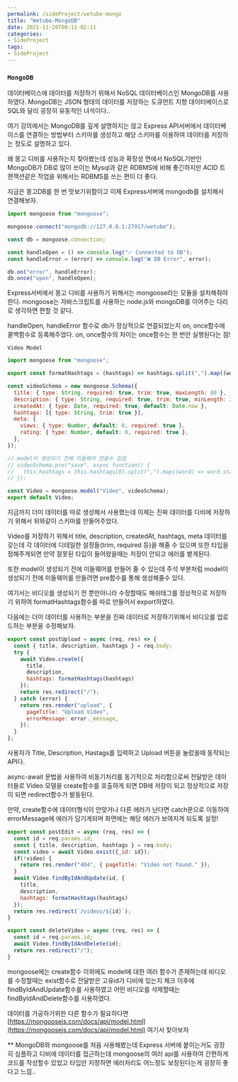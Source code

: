 ```yaml
---
permalink: /sideProject/wetube-mongo
title: "Wetube-MongoDB"
date: 2021-11-28T00:11-02:11
categories:
- SideProject
tags:
- SideProject
---
```


### `MongoDB`

데이터베이스에 데이터를 저장하기 위해서 NoSQL 데이터베이스인 MongoDB를 사용하였다. MongoDB는 JSON 형태의 데이터를 저장하는 도큐먼트 지향 데이터베이스로 SQL와 달리 굉장히 유동적인 녀석이다..

여기 강의에서는 MongoDB를 깊게 설명하지는 않고 Express API서버에서 데이터베이스를 연결하는 방법부터 스키마를 생성하고 해당 스키마를 이용하여 데이터를 저장하는 정도로 설명하고 있다.  

왜 몽고 디비를 사용하는지 찾아봤는데 성능과 확장성 면에서 NoSQL기반인 MongoDB가 DB로 많이 쓰이는 Mysql과 같은 RDBMS에 비해 좋긴하지만 ACID 트랜잭션같은 작업을 위해서는 RDBMS를 쓰는 편이 더 좋다.  

지금은 몽고DB를 한 번 맛보기위함이고 이제 Express서버에 mongodb를 설치해서 연결해보자.

```javascript
import mongoose from "mongoose";

mongoose.connect("mongodb://127.0.0.1:27017/wetube");

const db = mongoose.connection;

const handleOpen = () => console.log("✅ Connected to DB");
const handleError = (error) => console.log("❌ DB Error", error);

db.on("error", handleError);
db.once("open", handleOpen);
```

Express서버에서 몽고 디비를 사용하기 위해서는 mongoose라는 모듈을 설치해줘야한다. mongoose는 자바스크립트를 사용하는 node.js와 mongoDB를 이어주는 다리로 생각하면 편할 것 같다.

handleOpen, handleError 함수로 db가 정상적으로 연결되었는지 on, once함수에 콜백함수로 등록해주었다. on, once함수의 차이는 once함수는 한 번만 실행된다는 점!  

`Video Model`

```javascript
import mongoose from "mongoose";

export const formatHashtags = (hashtags) => hashtags.split(",").map((word) => (word.startsWth("#") ? word : `#${word}`));

const videoSchema = new mongoose.Schema({
  title: { type: String, required: true, trim: true, maxLength: 80 },
  description: { type: String, required: true, trim: true, minLength: 20 },
  createdAt: { type: Date, required: true, default: Date.now },
  hashtags: [{ type: String, trim: true }],
  meta: {
    views: { type: Number, default: 0, required: true },
    rating: { type: Number, default: 0, required: true },
  },
});

// model이 생성되기 전에 미들웨어 만들수 있음
// videoSchema.pre("save", async function() {
//   this.hashtags = this.hashtags[0].split(",").map((word) => word.startsWth("#") ? word : `#${word}`);
// });

const Video = mongoose.model("Video", videoSchema);
export default Video;
```

지금까지 더미 데이터를 따로 생성해서 사용했는데 이제는 진짜 데이터를 디비에 저장하기 위해서 위와같이 스키마를 만들어주었다.  

Video를 저장하기 위해서 title, description, createdAt, hashtags, meta 데이터를 갖는데 각 데이터에 디테일한 설정들(trim, required 등)을 해줄 수 있으며 또한 타입을 정해주게되면 만약 잘못된 타입이 들어왔을때는 저장이 안되고 에러를 뱉게된다.  

또한 model이 생성되기 전에 미들웨어를 만들어 줄 수 있는데 주석 부분처럼 model이 생성되기 전에 미들웨어를 만들려면 pre함수를 통해 생성해줄수 있다.  

여기서는 비디오를 생성되기 전 뿐만아니라 수정할때도 해쉬태그를 정상적으로 저장하기 위하여 formatHashtags함수를 따로 만들어서 export하였다. 

다음에는 더미 데이터를 사용하는 부분을 진짜 데이터로 저장하기위해서 비디오를 업로드하는 부분을 수정해보자.

```javascript
export const postUpload = async (req, res) => {
  const { title, description, hashtags } = req.body;
  try {
    await Video.create({
      title,
      description,
      hashtags: formatHashtags(hashtags)
    });
    return res.redirect("/");
  } catch (error) {
    return res.render("upload", {
      pageTitle: "Upload Video",
      errorMessage: error._message,
    });
  }
};
```

사용자가 Title, Description, Hastags를 입력하고 Upload 버튼을 눌렀을때 동작되는 API다.  

async-await 문법을 사용하여 비동기처리를 동기적으로 처리함으로써 전달받은 데이터들로 Video 모델을 create함수를 호출하게 되면 DB에 저장이 되고 정상적으로 저장이 되면 redirect함수가 발동된다.  

만약, create함수에 데이터형식이 안맞거나 다른 에러가 난다면 catch문으로 이동하여 errorMessage에 에러가 담기게되며 화면에는 해당 에러가 보여지게 되도록 설정!  

```javascript
export const postEdit = async (req, res) => {
  const id = req.params.id;
  const { title, description, hashtags } = req.body;
  const video = await Video.exist({_id: id});
  if(!video) {
    return res.render("404", { pageTitle: "Video not found." });
  }
  await Video.findByIdAndUpdate(id, {
    title,
    description,
    hashtags: formatHashtags(hashtags)
  });
  return res.redirect(`/videos/${id}`);
}

export const deleteVideo = async (req, res) => {
  const id = req.params.id;
  await Video.findByIdAndDelete(id);
  return res.redirect("/");
}
```

mongoose에는 create함수 이외에도 model에 대한 여러 함수가 존재하는데 비디오를 수정할때는 exist함수로 전달받은 고유id가 디비에 있는지 체크 이후에 findByIdAndUpdate함수를 사용하였고 어떤 비디오를 삭제할때는 findByIdAndDelete함수를 사용하였다.  

데이터를 가공하기위한 다른 함수가 필요하다면 [https://mongoosejs.com/docs/api/model.html](https://mongoosejs.com/docs/api/model.html) 여기서 찾아보자  

** MongoDB와 mongoose를 처음 사용해봤는데 Express 서버에 붙이는거도 굉장히 심플하고 디비에 데이터를 접근하는데 mongoose의 여러 api를 사용하여 간편하게 코드를 작성할수 있었고 타입만 지정하면 에러처리도 어느정도 보장된다는게 굉장히 좋다고 느낌.. 